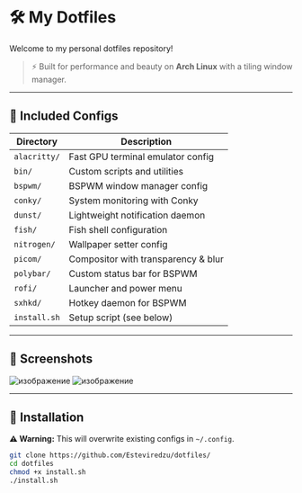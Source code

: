 # 🛠️ My Dotfiles

Welcome to my personal dotfiles repository!
> ⚡ Built for performance and beauty on **Arch Linux** with a tiling window manager.

---

## 📂 Included Configs

| Directory     | Description                            |
|---------------|----------------------------------------|
| `alacritty/`  | Fast GPU terminal emulator config      |
| `bin/`        | Custom scripts and utilities           |
| `bspwm/`      | BSPWM window manager config            |
| `conky/`      | System monitoring with Conky           |
| `dunst/`      | Lightweight notification daemon        |
| `fish/`       | Fish shell configuration               |
| `nitrogen/`   | Wallpaper setter config                |
| `picom/`      | Compositor with transparency & blur    |
| `polybar/`    | Custom status bar for BSPWM            |
| `rofi/`       | Launcher and power menu                |
| `sxhkd/`      | Hotkey daemon for BSPWM                |
| `install.sh`  | Setup script (see below)               |

---

## 📸 Screenshots


![изображение](https://github.com/user-attachments/assets/cb672c47-89aa-473e-bd48-9a816f924588)
![изображение](https://github.com/user-attachments/assets/1e217072-ddc2-4abd-8355-fbf0f05f7bed)

---

## 🚀 Installation

**⚠️ Warning:** This will overwrite existing configs in `~/.config`.

```bash
git clone https://github.com/Esteviredzu/dotfiles/
cd dotfiles
chmod +x install.sh
./install.sh
```
